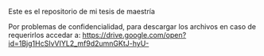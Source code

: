 Este es el repositorio de mi tesis de maestría

Por problemas de confidencialidad, para descargar los archivos en caso de requerirlos
accedar a: https://drive.google.com/open?id=1Bjg1HcSIvVIYL2_mf9d2umnGKtJ-hyU-
